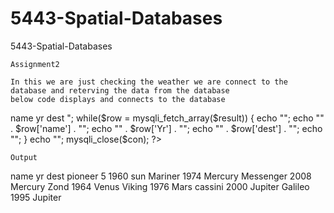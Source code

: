 5443-Spatial-Databases
======================

5443-Spatial-Databases
`````
Assignment2
`````

`````
In this we are just checking the weather we are connect to the database and reterving the data from the database
below code displays and connects to the database
`````
<?php
$con=mysqli_connect("localhost","snaveen","Naveen@123","snaveen");
// Check connection
if (mysqli_connect_errno()) {
  echo "Failed to connect to MySQL: " . mysqli_connect_error();
}
$result = mysqli_query($con,"SELECT * FROM probes");

echo "<table border='1'>
<tr>
<th>name</th>
<th>yr</th>
<th>dest</th>
</tr>";
while($row = mysqli_fetch_array($result)) {
  echo "<tr>";
  echo "<td>" . $row['name'] . "</td>";
  echo "<td>" . $row['Yr'] . "</td>";
  echo "<td>" . $row['dest'] . "</td>";
  echo "</tr>";
}
echo "</table>";
mysqli_close($con);
?>

````
Output
````

name	yr	dest
pioneer 5	1960	sun
Mariner	1974	Mercury
Messenger	2008	Mercury
Zond	1964	Venus
Viking	1976	Mars
cassini	2000	Jupiter
Galileo	1995	Jupiter
